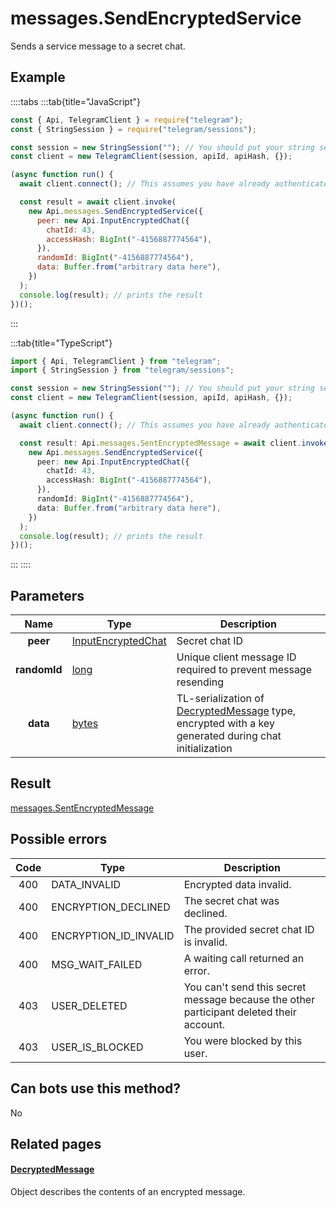 # messages.SendEncryptedService

Sends a service message to a secret chat.

## Example

::::tabs
:::tab{title="JavaScript"}

```js
const { Api, TelegramClient } = require("telegram");
const { StringSession } = require("telegram/sessions");

const session = new StringSession(""); // You should put your string session here
const client = new TelegramClient(session, apiId, apiHash, {});

(async function run() {
  await client.connect(); // This assumes you have already authenticated with .start()

  const result = await client.invoke(
    new Api.messages.SendEncryptedService({
      peer: new Api.InputEncryptedChat({
        chatId: 43,
        accessHash: BigInt("-4156887774564"),
      }),
      randomId: BigInt("-4156887774564"),
      data: Buffer.from("arbitrary data here"),
    })
  );
  console.log(result); // prints the result
})();
```

:::

:::tab{title="TypeScript"}

```ts
import { Api, TelegramClient } from "telegram";
import { StringSession } from "telegram/sessions";

const session = new StringSession(""); // You should put your string session here
const client = new TelegramClient(session, apiId, apiHash, {});

(async function run() {
  await client.connect(); // This assumes you have already authenticated with .start()

  const result: Api.messages.SentEncryptedMessage = await client.invoke(
    new Api.messages.SendEncryptedService({
      peer: new Api.InputEncryptedChat({
        chatId: 43,
        accessHash: BigInt("-4156887774564"),
      }),
      randomId: BigInt("-4156887774564"),
      data: Buffer.from("arbitrary data here"),
    })
  );
  console.log(result); // prints the result
})();
```

:::
::::

## Parameters

|     Name     | Type                                                                    | Description                                                                                                                                             |
| :----------: | ----------------------------------------------------------------------- | ------------------------------------------------------------------------------------------------------------------------------------------------------- |
|   **peer**   | [InputEncryptedChat](https://core.telegram.org/type/InputEncryptedChat) | Secret chat ID                                                                                                                                          |
| **randomId** | [long](https://core.telegram.org/type/long)                             | Unique client message ID required to prevent message resending                                                                                          |
|   **data**   | [bytes](https://core.telegram.org/type/bytes)                           | TL-serialization of [DecryptedMessage](https://core.telegram.org/type/DecryptedMessage) type, encrypted with a key generated during chat initialization |

## Result

[messages.SentEncryptedMessage](https://core.telegram.org/type/messages.SentEncryptedMessage)

## Possible errors

| Code | Type                  | Description                                                                             |
| :--: | --------------------- | --------------------------------------------------------------------------------------- |
| 400  | DATA_INVALID          | Encrypted data invalid.                                                                 |
| 400  | ENCRYPTION_DECLINED   | The secret chat was declined.                                                           |
| 400  | ENCRYPTION_ID_INVALID | The provided secret chat ID is invalid.                                                 |
| 400  | MSG_WAIT_FAILED       | A waiting call returned an error.                                                       |
| 403  | USER_DELETED          | You can't send this secret message because the other participant deleted their account. |
| 403  | USER_IS_BLOCKED       | You were blocked by this user.                                                          |

## Can bots use this method?

No

## Related pages

#### [DecryptedMessage](https://core.telegram.org/type/DecryptedMessage)

Object describes the contents of an encrypted message.
